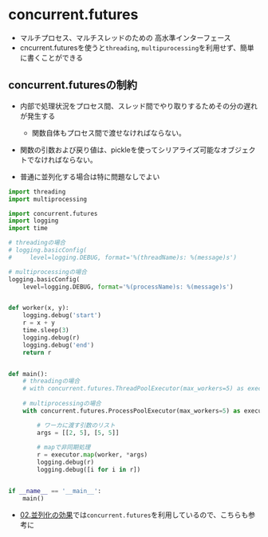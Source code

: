 # concurrent.futures
- マルチプロセス、マルチスレッドのための 高水準インターフェース
- cncurrent.futuresを使うと`threading`, `multipurocessing`を利用せず、簡単に書くことができる


## concurrent.futuresの制約
- 内部で処理状況をプロセス間、スレッド間でやり取りするためその分の遅れが発生する
    - 関数自体もプロセス間で渡せなければならない。
- 関数の引数および戻り値は、pickleを使ってシリアライズ可能なオブジェクトでなければならない。

- 普通に並列化する場合は特に問題なしでよい


```python:concurrent_futures.py
import threading
import multiprocessing

import concurrent.futures
import logging
import time

# threadingの場合
# logging.basicConfig(
#     level=logging.DEBUG, format='%(threadName)s: %(message)s')

# multiprocessingの場合
logging.basicConfig(
    level=logging.DEBUG, format='%(processName)s: %(message)s')


def worker(x, y):
    logging.debug('start')
    r = x + y
    time.sleep(3)
    logging.debug(r)
    logging.debug('end')
    return r


def main():
    # threadingの場合
    # with concurrent.futures.ThreadPoolExecutor(max_workers=5) as executor:
    
    # multiprocessingの場合
    with concurrent.futures.ProcessPoolExecutor(max_workers=5) as executor:

        # ワーカに渡す引数のリスト
        args = [[2, 5], [5, 5]]
        
        # mapで非同期処理
        r = executor.map(worker, *args)
        logging.debug(r)
        logging.debug([i for i in r])


if __name__ == '__main__':
    main()
```

- [02.並列化の効果](/TecInfo/00.Python_Programing/09.マルチスレッドとマルチプロセス/00.並列化とは/02.並列化の効果)では`concurrent.futures`を利用しているので、こちらも参考に